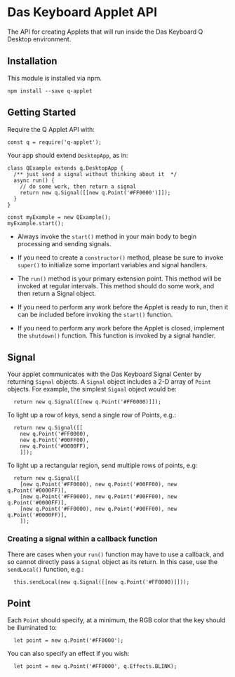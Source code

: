 # Das Keyboard Applet API
The API for creating Applets that will run inside the Das Keyboard Q Desktop
environment.

## Installation
This module is installed via npm.

```
npm install --save q-applet
```

## Getting Started
Require the Q Applet API with:
```
const q = require('q-applet');
```

Your app should extend `DesktopApp`, as in:

```
class QExample extends q.DesktopApp {
  /** just send a signal without thinking about it  */
  async run() {
    // do some work, then return a signal
    return new q.Signal([[new q.Point('#FF0000')]]);
  }
}

const myExample = new QExample();
myExample.start();
```
- Always invoke the `start()` method in your main body to begin processing 
  and sending signals.

- If you need to create a `constructor()` method, please be sure to invoke 
  `super()` to initialize some important variables and signal handlers.

- The `run()` method is your primary extension point. This method will be
  invoked at regular intervals. This method should do some work, and then
  return a Signal object.

- If you need to perform any work before the Applet is ready to run, then 
  it can be included before invoking the `start()` function.

- If you need to perform any work before the Applet is closed, implement the
  `shutdown()` function. This function is invoked by a signal handler.


## Signal
Your applet communicates with the Das Keyboard Signal Center by returning
`Signal` objects. A `Signal` object includes a 2-D array of `Point` objects.
For example, the simplest `Signal` object would be:

```
  return new q.Signal([[new q.Point('#FF0000)]]);
```

To light up a row of keys, send a single row of Points, e.g.:
```
  return new q.Signal([[
    new q.Point('#FF0000),
    new q.Point('#00FF00),
    new q.Point('#0000FF),
    ]]);
```

To light up a rectangular region, send multiple rows of points, e.g: 
```
  return new q.Signal([
    [new q.Point('#FF0000), new q.Point('#00FF00), new q.Point('#0000FF)],
    [new q.Point('#FF0000), new q.Point('#00FF00), new q.Point('#0000FF)],
    [new q.Point('#FF0000), new q.Point('#00FF00), new q.Point('#0000FF)],
    ]);
```
### Creating a signal within a callback function
There are cases when your `run()` function may have to use a callback, and so
cannot directly pass a `Signal` object as its return. In this case, use the
`sendLocal()` function, e.g.:

```
  this.sendLocal(new q.Signal([[new q.Point('#FF0000)]]));
```

## Point
Each `Point` should specify, at a minimum, the RGB color that the key should
be illuminated to:

```
  let point = new q.Point('#FF0000');
```

You can also specify an effect if you wish:
```
  let point = new q.Point('#FF0000', q.Effects.BLINK);
```
